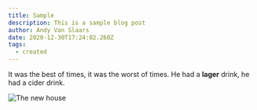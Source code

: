 ```yaml
---
title: Sample
description: This is a sample blog post
author: Andy Van Slaars
date: 2020-12-30T17:24:02.260Z
tags:
  - created
---
```

It was the best of times, it was the worst of times. He had a **lager** drink, he had a cider drink.

![The new house](/static/img/image-from-ios.jpg "The new house")